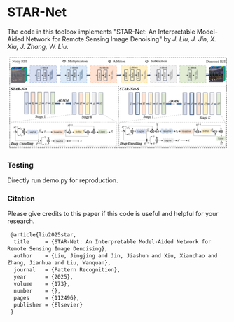 # STAR-Net
The code in this toolbox implements "STAR-Net: An Interpretable Model-Aided Network for Remote Sensing Image Denoising" by <i>J. Liu, J. Jin, X. Xiu, J. Zhang, W. Liu</i>.

![alt text](./framework.png)

### Testing
Directly run demo.py for reproduction.

### Citation
Please give credits to this paper if this code is useful and helpful for your research.


     @article{liu2025star,
      title     = {STAR-Net: An Interpretable Model-Aided Network for Remote Sensing Image Denoising},
      author    = {Liu, Jingjing and Jin, Jiashun and Xiu, Xianchao and Zhang, Jianhua and Liu, Wanquan},
      journal   = {Pattern Recognition},
      year      = {2025},
      volume    = {173},
      number    = {},
      pages     = {112496},
      publisher = {Elsevier}
     }

